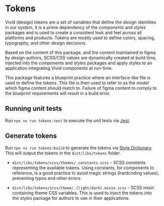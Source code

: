 # Tokens

Vivid (design) tokens are a set of variables that define the design identities in our system, it is a prime dependency of the _components_ and _styles_ packages and is used to create a consistent look and feel across all platforms and products. Tokens are mostly used to define colors, spacing, typography, and other design decisions.

Based on the content of this package, and the content maintained in figma by design authors, SCSS/CSS values are dynamically created at build time, injected into the _components_ and _styles_ packages and apply styles to an application integrating Vivid components at run-time.

This package features a blueprint practice where an interface-like file is used to define the tokens. This file is then used to refer to as the _model_ which figma content should match to. Failure of figma content to comply to the blueprint requirements will result in a build error.

## Running unit tests

Run `npx nx run tokens:test` to execute the unit tests via [Jest](https://jestjs.io).

## Generate tokens

Run `npx nx run tokens:build` to generate the tokens via [Style Dictionary](https://amzn.github.io/style-dictionary).
This will output the tokens in the `dist/libs/tokens` folder.

- `dist/libs/tokens/scss/themes/_constants.scss` - SCSS constants representing the available tokens. Using constants, for components to reference, is a good practice to avoid magic strings (hardcoding values), preventing typos and other errors

- `dist/libs/tokens/scss/theme/_{light/dark}.mixin.scss` - SCSS mixin containing theme CSS variables. This is used to inject the tokens into the _styles_ package for authors to use in their applications.
